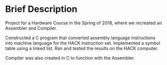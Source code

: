 <h1>Brief Description</h1>
<p>Project for a Hardware Course in the Spring of 2018, where we recreated an Assembler and Compiler.</p>
<p>Constructed a C program that converted assembly language instructions into machine language for the HACK instruction set. Implemented a symbol table using a linked list. Ran and tested the results on the HACK computer.</p>
<p>Compiler was also created in C to function with the Assembler.</p>

